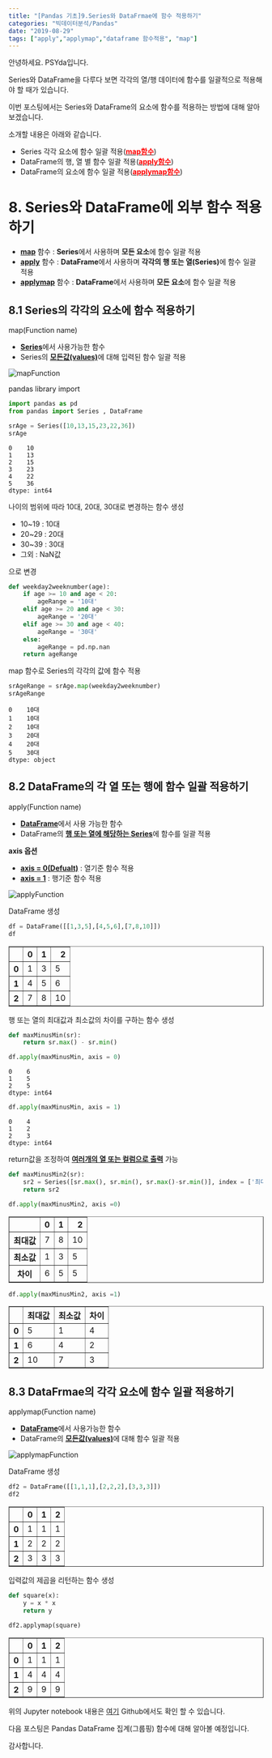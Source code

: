 ```yaml
---
title: "[Pandas 기초]9.Series와 DataFrmae에 함수 적용하기"   
categories: "빅데이터분석/Pandas"  
date: "2019-08-29"  
tags: ["apply","applymap","dataframe 함수적용", "map"]  
---
```


안녕하세요. PSYda입니다.

Series와 DataFrame을 다루다 보면 각각의 열/행 데이터에 함수를 일괄적으로 적용해야 할 때가 있습니다. 

이번 포스팅에서는 Series와 DataFrame의 요소에 함수를 적용하는 방법에 대해 알아보겠습니다.

소개할 내용은 아래와 같습니다.

<div id = "summary">
<ul>
<li>Series 각각 요소에 함수 일괄 적용(<strong><u><span style = "color:red">map함수</span></u></strong>) </li>
<li>DataFrame의 행, 열 별 함수 일괄 적용(<strong><u><span style = "color:red">apply함수</span></u></strong>)</li>
<li>DataFrame의 요소에 함수 일괄 적용(<strong><u><span style = "color:red">applymap함수</span></u></strong>)</li>
</ul>
</div>

# 8. Series와 DataFrame에 외부 함수 적용하기

- <strong><u>map</u></strong> 함수 : <strong>Series</strong>에서 사용하며 <strong>모든 요소</strong>에 함수 일괄 적용
- <strong><u>apply</u></strong> 함수 : <strong>DataFrame</strong>에서 사용하며 <strong>각각의 행 또는 열(Series)</strong>에 함수 일괄 적용
- <strong><u>applymap</u></strong> 함수 : <strong>DataFrame</strong>에서 사용하며 <strong>모든 요소</strong>에 함수 일괄 적용

## 8.1 Series의 각각의 요소에 함수 적용하기

<span class = "hlblock">map(Function name)</span>

- <strong><u>Series</u></strong>에서 사용가능한 함수
- Series의 <strong><u>모든값(values)</u></strong>에 대해 입력된 함수 일괄 적용
<div class = "CenterImg">
<img src = "./img/mapFunction.jpg" alt="mapFunction" />
</div>

pandas library import


```python
import pandas as pd
from pandas import Series , DataFrame
```


```python
srAge = Series([10,13,15,23,22,36])
srAge
```




    0    10
    1    13
    2    15
    3    23
    4    22
    5    36
    dtype: int64



나이의 범위에 따라 10대, 20대, 30대로 변경하는 함수 생성

- 10~19 : 10대
- 20~29 : 20대
- 30~39 : 30대
- 그외 : NaN값

으로 변경


```python
def weekday2weeknumber(age):
    if age >= 10 and age < 20:
        ageRange = '10대'
    elif age >= 20 and age < 30:
        ageRange = '20대'
    elif age >= 30 and age < 40:
        ageRange = '30대'
    else:
        ageRange = pd.np.nan
    return ageRange
```

map 함수로 Series의 각각의 값에 함수 적용


```python
srAgeRange = srAge.map(weekday2weeknumber)
srAgeRange
```




    0    10대
    1    10대
    2    10대
    3    20대
    4    20대
    5    30대
    dtype: object



## 8.2 DataFrame의 각 열 또는 행에 함수 일괄 적용하기

<span class ="hlblock">apply(Function name)</span>

- <strong><u>DataFrame</u></strong>에서 사용 가능한 함수
- DataFrame의 <strong><u>행 또는 열에 해당하는 Series</u></strong>에 함수를 일괄 적용

<strong>axis 옵션</strong>

- <strong><u>axis = 0(Defualt)</u></strong> : 열기준 함수 적용
- <strong><u>axis = 1</u></strong> : 행기준 함수 적용
<div class = "CenterImg">
<img src = "./img/applyFunction.jpg" alt="applyFunction" />
</div>

DataFrame 생성


```python
df = DataFrame([[1,3,5],[4,5,6],[7,8,10]])
df
```




<div>
<style scoped>
    .dataframe tbody tr th:only-of-type {
        vertical-align: middle;
    }

    .dataframe tbody tr th {
        vertical-align: top;
    }

    .dataframe thead th {
        text-align: right;
    }
</style>
<table border="1" class="dataframe">
  <thead>
    <tr style="text-align: right;">
      <th></th>
      <th>0</th>
      <th>1</th>
      <th>2</th>
    </tr>
  </thead>
  <tbody>
    <tr>
      <th>0</th>
      <td>1</td>
      <td>3</td>
      <td>5</td>
    </tr>
    <tr>
      <th>1</th>
      <td>4</td>
      <td>5</td>
      <td>6</td>
    </tr>
    <tr>
      <th>2</th>
      <td>7</td>
      <td>8</td>
      <td>10</td>
    </tr>
  </tbody>
</table>
</div>



행 또는 열의 최대값과 최소값의 차이를 구하는 함수 생성


```python
def maxMinusMin(sr):
    return sr.max() - sr.min()
```


```python
df.apply(maxMinusMin, axis = 0)
```




    0    6
    1    5
    2    5
    dtype: int64




```python
df.apply(maxMinusMin, axis = 1)
```




    0    4
    1    2
    2    3
    dtype: int64



return값을 조정하여 <strong><u>여러개의 열 또는 컬럼으로 출력</u></strong> 가능


```python
def maxMinusMin2(sr):
    sr2 = Series([sr.max(), sr.min(), sr.max()-sr.min()], index = ['최대값','최소값','차이'])
    return sr2
```


```python
df.apply(maxMinusMin2, axis =0)
```




<div>
<style scoped>
    .dataframe tbody tr th:only-of-type {
        vertical-align: middle;
    }

    .dataframe tbody tr th {
        vertical-align: top;
    }

    .dataframe thead th {
        text-align: right;
    }
</style>
<table border="1" class="dataframe">
  <thead>
    <tr style="text-align: right;">
      <th></th>
      <th>0</th>
      <th>1</th>
      <th>2</th>
    </tr>
  </thead>
  <tbody>
    <tr>
      <th>최대값</th>
      <td>7</td>
      <td>8</td>
      <td>10</td>
    </tr>
    <tr>
      <th>최소값</th>
      <td>1</td>
      <td>3</td>
      <td>5</td>
    </tr>
    <tr>
      <th>차이</th>
      <td>6</td>
      <td>5</td>
      <td>5</td>
    </tr>
  </tbody>
</table>
</div>




```python
df.apply(maxMinusMin2, axis =1)
```




<div>
<style scoped>
    .dataframe tbody tr th:only-of-type {
        vertical-align: middle;
    }

    .dataframe tbody tr th {
        vertical-align: top;
    }

    .dataframe thead th {
        text-align: right;
    }
</style>
<table border="1" class="dataframe">
  <thead>
    <tr style="text-align: right;">
      <th></th>
      <th>최대값</th>
      <th>최소값</th>
      <th>차이</th>
    </tr>
  </thead>
  <tbody>
    <tr>
      <th>0</th>
      <td>5</td>
      <td>1</td>
      <td>4</td>
    </tr>
    <tr>
      <th>1</th>
      <td>6</td>
      <td>4</td>
      <td>2</td>
    </tr>
    <tr>
      <th>2</th>
      <td>10</td>
      <td>7</td>
      <td>3</td>
    </tr>
  </tbody>
</table>
</div>



## 8.3 DataFrmae의 각각 요소에 함수 일괄 적용하기

<span class = "hlblock">applymap(Function name)</span>

- <strong><u>DataFrame</u></strong>에서 사용가능한 함수
- DataFrame의 <strong><u>모든값(values)</u></strong>에 대해 함수 일괄 적용

<div class = "CenterImg">
<img src = "./img/applymapFunction.jpg" alt="applymapFunction" />
</div>

DataFrame 생성


```python
df2 = DataFrame([[1,1,1],[2,2,2],[3,3,3]])
df2
```




<div>
<style scoped>
    .dataframe tbody tr th:only-of-type {
        vertical-align: middle;
    }

    .dataframe tbody tr th {
        vertical-align: top;
    }

    .dataframe thead th {
        text-align: right;
    }
</style>
<table border="1" class="dataframe">
  <thead>
    <tr style="text-align: right;">
      <th></th>
      <th>0</th>
      <th>1</th>
      <th>2</th>
    </tr>
  </thead>
  <tbody>
    <tr>
      <th>0</th>
      <td>1</td>
      <td>1</td>
      <td>1</td>
    </tr>
    <tr>
      <th>1</th>
      <td>2</td>
      <td>2</td>
      <td>2</td>
    </tr>
    <tr>
      <th>2</th>
      <td>3</td>
      <td>3</td>
      <td>3</td>
    </tr>
  </tbody>
</table>
</div>



입력값의 제곱을 리턴하는 함수 생성


```python
def square(x):
    y = x * x
    return y
```


```python
df2.applymap(square)
```




<div>
<style scoped>
    .dataframe tbody tr th:only-of-type {
        vertical-align: middle;
    }

    .dataframe tbody tr th {
        vertical-align: top;
    }

    .dataframe thead th {
        text-align: right;
    }
</style>
<table border="1" class="dataframe">
  <thead>
    <tr style="text-align: right;">
      <th></th>
      <th>0</th>
      <th>1</th>
      <th>2</th>
    </tr>
  </thead>
  <tbody>
    <tr>
      <th>0</th>
      <td>1</td>
      <td>1</td>
      <td>1</td>
    </tr>
    <tr>
      <th>1</th>
      <td>4</td>
      <td>4</td>
      <td>4</td>
    </tr>
    <tr>
      <th>2</th>
      <td>9</td>
      <td>9</td>
      <td>9</td>
    </tr>
  </tbody>
</table>
</div>



위의 Jupyter notebook 내용은 [여기](https://github.com/psyssai/PandasBasic/blob/master/PandasBasic_8_Pandas_apply_function.ipynb) Github에서도 확인 할 수 있습니다.

다음 포스팅은 Pandas DataFrame 집계(그룹핑) 함수에 대해 알아볼 예정입니다.

감사합니다.
